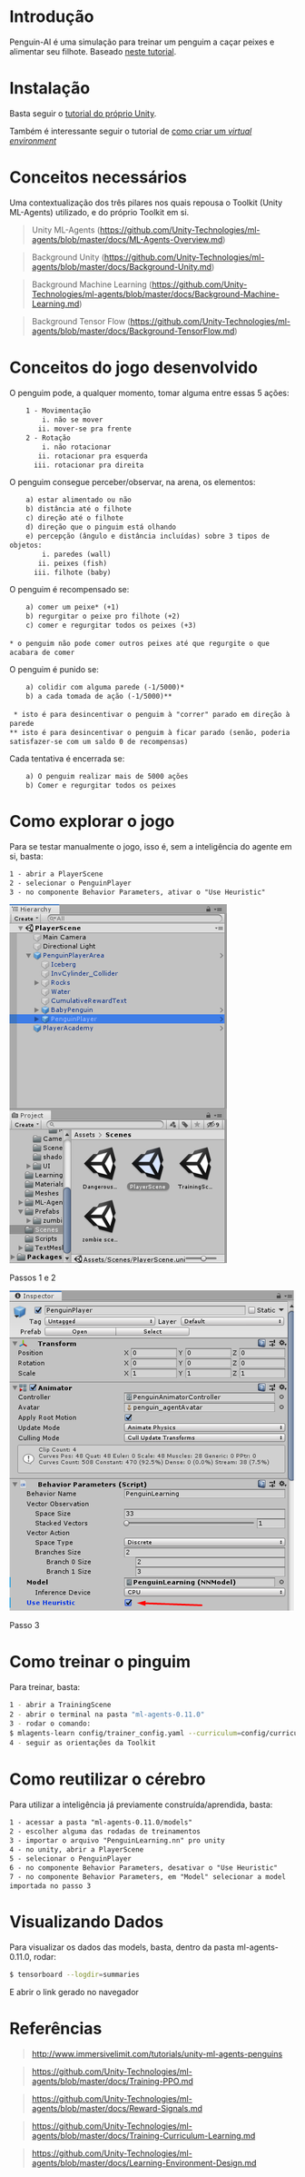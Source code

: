 
# Introdução
Penguin-AI é uma simulação para treinar um penguim a caçar peixes e alimentar seu filhote. Baseado [neste tutorial](http://www.immersivelimit.com/tutorials/unity-ml-agents-penguins).


# Instalação

Basta seguir o [tutorial do próprio Unity](https://github.com/Unity-Technologies/ml-agents/blob/master/docs/Installation.md).

Também é interessante seguir o tutorial de [como criar um *virtual environment*](https://github.com/Unity-Technologies/ml-agents/blob/master/docs/Using-Virtual-Environment.md)


# Conceitos necessários

Uma contextualização dos três pilares nos quais repousa o Toolkit (Unity ML-Agents) utilizado, e do próprio Toolkit em si.

> Unity ML-Agents (https://github.com/Unity-Technologies/ml-agents/blob/master/docs/ML-Agents-Overview.md)

> Background Unity (https://github.com/Unity-Technologies/ml-agents/blob/master/docs/Background-Unity.md)

> Background Machine Learning (https://github.com/Unity-Technologies/ml-agents/blob/master/docs/Background-Machine-Learning.md)

> Background Tensor Flow (https://github.com/Unity-Technologies/ml-agents/blob/master/docs/Background-TensorFlow.md)


# Conceitos do jogo desenvolvido

O penguim pode, a qualquer momento, tomar alguma entre essas 5 ações:
```
    1 - Movimentação
        i. não se mover
       ii. mover-se pra frente
    2 - Rotação
        i. não rotacionar
       ii. rotacionar pra esquerda
      iii. rotacionar pra direita
```

O penguim consegue perceber/observar, na arena, os elementos:
```
    a) estar alimentado ou não
    b) distância até o filhote
    c) direção até o filhote
    d) direção que o pinguim está olhando
    e) percepção (ângulo e distância incluídas) sobre 3 tipos de objetos:
        i. paredes (wall)
       ii. peixes (fish)
      iii. filhote (baby)
```

O penguim é recompensado se:
```
    a) comer um peixe* (+1)
    b) regurgitar o peixe pro filhote (+2)
    c) comer e regurgitar todos os peixes (+3)

* o penguim não pode comer outros peixes até que regurgite o que acabara de comer
```

O penguim é punido se:
```
    a) colidir com alguma parede (-1/5000)*
    b) a cada tomada de ação (-1/5000)**

 * isto é para desincentivar o penguim à "correr" parado em direção à parede
** isto é para desincentivar o penguim à ficar parado (senão, poderia satisfazer-se com um saldo 0 de recompensas)
```

Cada tentativa é encerrada se:
```
    a) O penguim realizar mais de 5000 ações
    b) Comer e regurgitar todos os peixes
```

# Como explorar o jogo
Para se testar manualmente o jogo, isso é, sem a inteligência do agente em si, basta:
```
1 - abrir a PlayerScene
2 - selecionar o PenguinPlayer
3 - no componente Behavior Parameters, ativar o "Use Heuristic"
```

![Passos 1 e 2](./docs/imgs/player_scene.png)

Passos 1 e 2

![Passo 3](./docs/imgs/use_heuristic.png)

Passo 3

# Como treinar o pinguim
Para treinar, basta:
```bash
1 - abrir a TrainingScene
2 - abrir o terminal na pasta "ml-agents-0.11.0"
3 - rodar o comando:
$ mlagents-learn config/trainer_config.yaml --curriculum=config/curricula/penguin/ --run-id={insira nome+id aqui, ex: penguin_10} --train
4 - seguir as orientações da Toolkit
```

# Como reutilizar o cérebro
Para utilizar a inteligência já previamente construída/aprendida, basta:
```
1 - acessar a pasta "ml-agents-0.11.0/models"
2 - escolher alguma das rodadas de treinamentos
3 - importar o arquivo "PenguinLearning.nn" pro unity
4 - no unity, abrir a PlayerScene
5 - selecionar o PenguinPlayer
6 - no componente Behavior Parameters, desativar o "Use Heuristic"
7 - no componente Behavior Parameters, em "Model" selecionar a model importada no passo 3
```

# Visualizando Dados
Para visualizar os dados das models, basta, dentro da pasta ml-agents-0.11.0, rodar:
```bash
$ tensorboard --logdir=summaries
```

E abrir o link gerado no navegador


# Referências

> http://www.immersivelimit.com/tutorials/unity-ml-agents-penguins

> https://github.com/Unity-Technologies/ml-agents/blob/master/docs/Training-PPO.md

> https://github.com/Unity-Technologies/ml-agents/blob/master/docs/Reward-Signals.md

> https://github.com/Unity-Technologies/ml-agents/blob/master/docs/Training-Curriculum-Learning.md

> https://github.com/Unity-Technologies/ml-agents/blob/master/docs/Learning-Environment-Design.md

